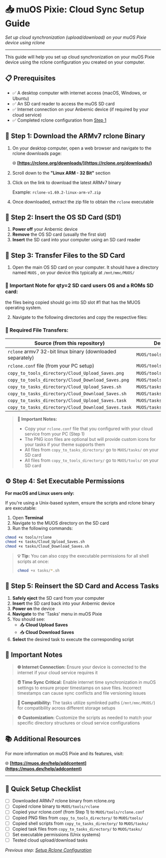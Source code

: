 # 📥 muOS Pixie: Cloud Sync Setup Guide

*Set up cloud synchronization (upload/download) on your muOS Pixie device using rclone*

---

This guide will help you set up cloud synchronization on your muOS Pixie device using the rclone configuration you created on your computer.

## 📋 Prerequisites

- ✅ A desktop computer with internet access (macOS, Windows, or Ubuntu)
- ✅ An SD card reader to access the muOS SD card
- ✅ Internet connection on your Anbernic device (if required by your cloud service)
- ✅ Completed rclone configuration from [Step 1](./1-Setup-Rclone-Configuration.md)

## 📁 Step 1: Download the ARMv7 rclone Binary

1. On your desktop computer, open a web browser and navigate to the rclone downloads page:
   
   🌐 **[https://rclone.org/downloads/](https://rclone.org/downloads/)**

2. Scroll down to the **"Linux ARM - 32 Bit"** section

3. Click on the link to download the latest ARMv7 binary
   
   Example: `rclone-v1.69.2-linux-arm-v7.zip`

4. Once downloaded, extract the zip file to obtain the `rclone` executable

## 💾 Step 2: Insert the OS SD Card (SD1)

1. **Power off** your Anbernic device
2. **Remove** the OS SD card (usually the first slot)
3. **Insert** the SD card into your computer using an SD card reader

## 📂 Step 3: Transfer Files to the SD Card

1. Open the main OS SD card on your computer. It should have a directory named `MUOS` , on your device this typically at `/mnt/mmc/MUOS/`  

### 📝 Important Note for qty=2 SD card users OS and a ROMs SD card: 
the files being copied should go into SD slot #1 that has the MUOS operating system.


2. Navigate to the following directories and copy the respective files:

### 🔧 Required File Transfers:

| Source (from this repository) | Destination on SD Card |
|-------------------------------|------------------------|
| `rclone` armv7 32-bit linux binary (downloaded separately) | `MUOS/tools/rclone` |
| `rclone.conf` file (from your PC setup) | `MUOS/tools/rclone.conf` |
| `copy_to_tools_directory/Cloud_Upload_Saves.png` | `MUOS/tools/Cloud_Upload_Saves.png` |
| `copy_to_tools_directory/Cloud_Download_Saves.png` | `MUOS/tools/Cloud_Download_Saves.png` |
| `copy_to_tasks_directory/Cloud_Upload_Saves.sh` | `MUOS/tasks/Cloud_Upload_Saves.sh` |
| `copy_to_tasks_directory/Cloud_Download_Saves.sh` | `MUOS/tasks/Cloud_Download_Saves.sh` |
| `copy_to_tasks_directory/Cloud_Upload_Saves.task` | `MUOS/tasks/Cloud_Upload_Saves.task` |
| `copy_to_tasks_directory/Cloud_Download_Saves.task` | `MUOS/tasks/Cloud_Download_Saves.task` |

> **📝 Important Notes:** 
> - Copy your `rclone.conf` file that you configured with your cloud service from your PC (Step 1)
> - The PNG icon files are optional but will provide custom icons for your tasks if your theme supports them
> - All files from `copy_to_tasks_directory/` go to `MUOS/tasks/` on your SD card
> - All files from `copy_to_tools_directory/` go to `MUOS/tools/` on your SD card

## ⚙️ Step 4: Set Executable Permissions

**For macOS and Linux users only:**

If you're using a Unix-based system, ensure the scripts and rclone binary are executable:

1. Open **Terminal**
2. Navigate to the MUOS directory on the SD card
3. Run the following commands:

```bash
chmod +x tools/rclone
chmod +x tasks/Cloud_Upload_Saves.sh
chmod +x tasks/Cloud_Download_Saves.sh
```

> **💡 Tip:** You can also copy the executable permissions for all shell scripts at once:
> ```bash
> chmod +x tasks/*.sh
> ```

## 🔄 Step 5: Reinsert the SD Card and Access Tasks

1. **Safely eject** the SD card from your computer
2. **Insert** the SD card back into your Anbernic device
3. **Power on** the device
4. **Navigate** to the 'Tasks' menu in muOS Pixie
5. You should see:
   - 📤 **Cloud Upload Saves**
   - 📥 **Cloud Download Saves**
6. **Select** the desired task to execute the corresponding script

## 📝 Important Notes

> **🌐 Internet Connection:** Ensure your device is connected to the internet if your cloud service requires it

> **⏰ Time Sync Critical:** Enable internet time synchronization in muOS settings to ensure proper timestamps on save files. Incorrect timestamps can cause sync conflicts and file versioning issues

> **🔗 Compatibility:** The tasks utilize symlinked paths (`/mnt/mmc/MUOS/`) for compatibility across different storage setups

> **⚙️ Customization:** Customize the scripts as needed to match your specific directory structures or cloud service configurations

## 📚 Additional Resources

For more information on muOS Pixie and its features, visit:

🌐 **[https://muos.dev/help/addcontent](https://muos.dev/help/addcontent)**

---

## 🎯 Quick Setup Checklist

- [ ] Downloaded ARMv7 rclone binary from rclone.org
- [ ] Copied rclone binary to `MUOS/tools/rclone`
- [ ] Copied your rclone.conf (from Step 1) to `MUOS/tools/rclone.conf`
- [ ] Copied PNG files from `copy_to_tools_directory/` to `MUOS/tools/`
- [ ] Copied shell scripts from `copy_to_tasks_directory/` to `MUOS/tasks/`
- [ ] Copied task files from `copy_to_tasks_directory/` to `MUOS/tasks/`
- [ ] Set executable permissions (Unix systems)
- [ ] Tested cloud upload/download tasks

*Previous step: [Setup Rclone Configuration](./1-Setup-Rclone-Configuration.md)*
